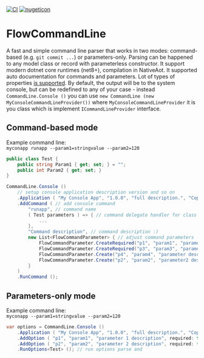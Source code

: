 [![CI](https://github.com/EmptyFlow/FlowCommandLine/actions/workflows/cipackage.yml/badge.svg)](https://github.com/EmptyFlow/FlowCommandLine/actions/workflows/cipackage.yml) [![nugeticon](https://img.shields.io/badge/nuget-available-blue)](https://www.nuget.org/packages/FlowCommandLine)

# FlowCommandLine
A fast and simple command line parser that works in two modes: command-based (e.g. `git commit ...`) or parameters-only. Parsing can be happened to any model class or record with parameterless constructor.
It support modern dotnet core runtimes (net8+), compilation in NativeAot. It supported auto documentation for commands and parameters.
Lot of types of properties [is supported](https://github.com/EmptyFlow/FlowCommandLine/wiki/Supported-mappings-types).
By default, the output will be to the system console, but can be redefined to any of your case - instead `CommandLine.Console ()` you can use `new CommandLine (new MyConsoleCommandLineProvider())` where `MyConsoleCommandLineProvider` it is you class which is implement `ICommandLineProvider` interface.

## Command-based mode

Example command line:  
`myconapp runapp --param1=stringvalue --param2=120`

```csharp
public class Test {
    public string Param1 { get; set; } = "";
    public int Param2 { get; set; }
}

CommandLine.Console ()
    // setup console application description version and so on
    .Application ( "My Console App", "1.0.0", "full description.", "Copyright My Super Corporation", "myconapp" ) 
    .AddCommand ( // add console command
        "runapp", // command name
        ( Test parameters ) => { // command delegate handler for class Test
            ...
        },
        "Command description", // command description :)
        new List<FlowCommandParameter> { // adjust command parameters
            FlowCommandParameter.CreateRequired("p1", "param1", "parameter 1 description"), // use factory methods for required parameter
            FlowCommandParameter.CreateRequired("p3", "param3", "parameter 3 description"), 
            FlowCommandParameter.Create("p4", "param4", "parameter description"), // use factory method for non required parameter
            FlowCommandParameter.Create("p2", "param2", "parameter2 description")
        }
    )
    .RunCommand ();
```

## Parameters-only mode

Example command line:  
`myconapp --param1=stringvalue --param2=120`

```csharp
var options = CommandLine.Console ()
    .Application ( "My Console App", "1.0.0", "full description.", "Copyright My Super Corporation", "myconapp" )
    .AddOption ( "p1", "param1", "parameter 1 description", required: true )
    .AddOption ( "p2", "param2", "parameter 2 description", required: false )
    .RunOptions<Test> (); // run options parse and 
```

